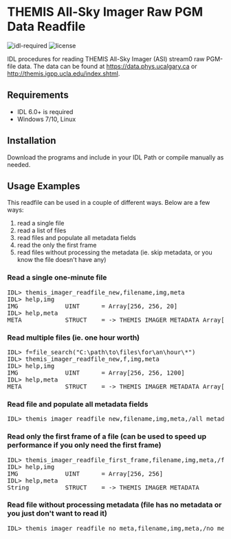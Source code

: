 # THEMIS All-Sky Imager Raw PGM Data Readfile

![idl-required](https://img.shields.io/badge/IDL-6.0%2B-lightgrey)
![license](https://img.shields.io/badge/license-MIT-brightgreen)

IDL procedures for reading THEMIS All-Sky Imager (ASI) stream0 raw PGM-file data. The data can be found at https://data.phys.ucalgary.ca or http://themis.igpp.ucla.edu/index.shtml.

## Requirements

- IDL 6.0+ is required
- Windows 7/10, Linux

## Installation

Download the programs and include in your IDL Path or compile manually as needed.

## Usage Examples

This readfile can be used in a couple of different ways. Below are a few ways:

1) read a single file
2) read a list of files
3) read files and populate all metadata fields
4) read the only the first frame
5) read files without processing the metadata (ie. skip metadata, or you know the file doesn't have any)

### Read a single one-minute file

<pre>IDL> themis_imager_readfile_new,filename,img,meta
IDL> help,img
IMG             UINT      = Array[256, 256, 20]
IDL> help,meta
META            STRUCT    = -> THEMIS_IMAGER_METADATA Array[20]</pre>

### Read multiple files (ie. one hour worth)

<pre>IDL> f=file_search("C:\path\to\files\for\an\hour\*")
IDL> themis_imager_readfile_new,f,img,meta
IDL> help,img
IMG             UINT      = Array[256, 256, 1200]
IDL> help,meta
META            STRUCT    = -> THEMIS_IMAGER_METADATA Array[1200]</pre>

### Read file and populate all metadata fields

<pre>IDL> themis_imager_readfile_new,filename,img,meta,/all_metadata</pre>

### Read only the first frame of a file (can be used to speed up performance if you only need the first frame)

<pre>IDL> themis_imager_readfile_first_frame,filename,img,meta,/first_frame
IDL> help,img
IMG             UINT      = Array[256, 256]
IDL> help,meta
String          STRUCT    = -> THEMIS_IMAGER_METADATA</pre>

### Read file without processing metadata (file has no metadata or you just don't want to read it)

<pre>IDL> themis_imager_readfile_no_meta,filename,img,meta,/no_metadata</pre>
